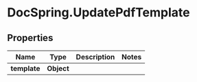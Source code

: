 # DocSpring.UpdatePdfTemplate

## Properties

Name | Type | Description | Notes
------------ | ------------- | ------------- | -------------
**template** | **Object** |  | 


